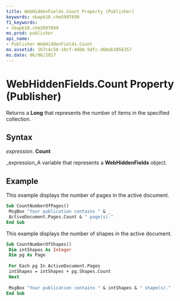 ```yaml
---
title: WebHiddenFields.Count Property (Publisher)
keywords: vbapb10.chm3997699
f1_keywords:
- vbapb10.chm3997699
ms.prod: publisher
api_name:
- Publisher.WebHiddenFields.Count
ms.assetid: 167c4c58-10cf-4dbb-5dfc-d60ab3856357
ms.date: 06/08/2017
---
```



# WebHiddenFields.Count Property (Publisher)

Returns a  **Long** that represents the number of items in the specified collection.


## Syntax

 _expression_. **Count**

 _expression_A variable that represents a  **WebHiddenFields** object.


## Example

This example displays the number of pages in the active document.


```vb
Sub CountNumberOfPages() 
 MsgBox "Your publication contains " & _ 
 ActiveDocument.Pages.Count & " page(s)." 
End Sub
```

This example displays the number of shapes in the active document.




```vb
Sub CountNumberOfShapes() 
 Dim intShapes As Integer 
 Dim pg As Page 
 
 For Each pg In ActiveDocument.Pages 
 intShapes = intShapes + pg.Shapes.Count 
 Next 
 
 MsgBox "Your publication contains " & intShapes & " shape(s)." 
End Sub
```


